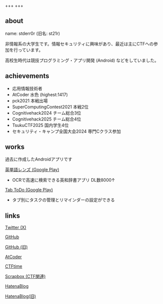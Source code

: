 +++
+++

## about
name: stderr0r (旧名: st21r)

非情報系の大学生です。情報セキュリティに興味があり、最近は主にCTFへの参加を行っています。

高校生時代は競技プログラミング・アプリ開発 (Android) などをしていました。

## achievements
- 応用情報技術者
- AtCoder 水色 (highest:1417)
- pck2021 本戦出場
- SuperComputingContest2021 本戦2位
- Cognitivehack2024 チーム総合3位
- Cognitivehack2025 チーム総合4位
- TsukuCTF2025 国内学生4位
- セキュリティ・キャンプ全国大会2024 専門Cクラス参加

## works
過去に作成したAndroidアプリです

[英単語レンズ (Google Play)](https://play.google.com/store/apps/details?id=io.github.bjxytw.wordlens)
- OCRで高速に検索できる英和辞書アプリ DL数8000↑

[Tab ToDo (Google Play)](https://play.google.com/store/apps/details?id=io.github.bjxytw.tabtodo)
- タブ別にタスクの管理とリマインダーの設定ができる

## links
[Twitter (X)](https://x.com/stderr0r)

[GitHub](https://github.com/stderr0r)

[GitHub (旧)](https://github.com/st21r)

[AtCoder](https://atcoder.jp/users/sk4rd)

[CTFtime](https://ctftime.org/team/366388)

[Scrapbox (CTF関連)](https://scrapbox.io/stderr0r-ctfdiary/)

[HatenaBlog](https://stderr0r.hatenablog.com/)

[HatenaBlog(旧)](https://sk4rd.hateblo.jp/)
